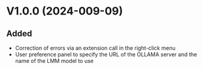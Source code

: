 # V1.0.0 (2024-009-09)
## Added
* Correction of errors via an extension call in the right-click menu
* User preference panel to specify the URL of the OLLAMA server and the name of the LMM model to use
